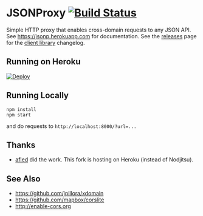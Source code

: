 # JSONProxy [![Build Status](https://travis-ci.org/ft-interactive/jsonp.png?branch=master)](https://travis-ci.org/ft-interactive/jsonp)

Simple HTTP proxy that enables cross-domain requests to any JSON API.  See https://jsonp.herokuapp.com for documentation.  See the [releases](https://github.com/ft-interactive/jsonp/releases) page for the [client library](jsonp.js) changelog.

## Running on Heroku

[![Deploy](https://www.herokucdn.com/deploy/button.png)](https://heroku.com/deploy)

## Running Locally

```
npm install
npm start
```

and do requests to `http://localhost:8000/?url=...`

## Thanks

* [afled](https://github.com/afeld/jsonp) did the work. This fork is hosting on Heroku (instead of Nodjitsu).

## See Also

* https://github.com/jpillora/xdomain
* https://github.com/mapbox/corslite
* http://enable-cors.org
